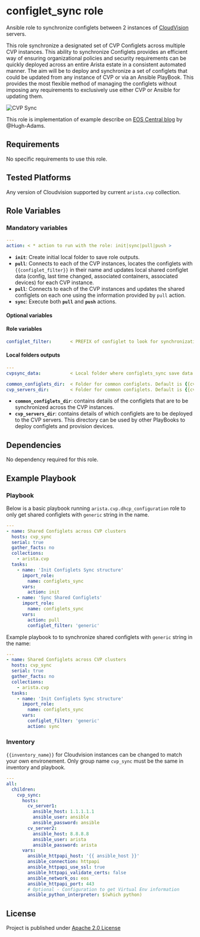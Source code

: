 # configlet_sync role

Ansible role to synchronize configlets between 2 instances of [CloudVision](https://www.arista.com/en/products/eos/eos-cloudvision) servers.

This role synchronize a designated set of CVP Configlets across multiple CVP instances. This ability to synchronize Configlets provides an efficient way of ensuring organizational policies and security requirements can be quickly deployed across an entire Arista estate in a consistent automated manner. The aim will be to deploy and synchronize a set of configlets that could be updated from any instance of CVP or via an Ansible PlayBook. This provides the most flexible method of managing the configlets without imposing any requirements to exclusively use either CVP or Ansible for updating them.

![CVP Sync](files/ansible-cvp-sync.png)

This role is implementation of example describe on [EOS Central blog](https://eos.arista.com/synchronising-cloudvision-portal-configlets-with-ansible/) by @Hugh-Adams.

## Requirements

No specific requirements to use this role.

## Tested Platforms

Any version of Cloudvision supported by current `arista.cvp` collection.

## Role Variables

### Mandatory variables

```yaml
---
action: < * action to run with the role: init|sync|pull|push >
```

- **`init`**: Create initial local folder to save role outputs.
- **`pull`**: Connects to each of the CVP instances, locates the configlets with `{{configlet_filter}}` in their name and updates local shared configlet data (config, last time changed, associated containers, associated devices) for each CVP instance.
- **`pull`**: Connects to each of the CVP instances and updates the shared configlets on each one using the information provided by `pull` action.
- **`sync`**: Execute both **`pull`** and **`push`** actions.

#### Optional variables

#### Role variables

```yaml
configlet_filter:       < PREFIX of configlet to look for synchronization, Default is shared >
```

#### Local folders outputs

```yaml
---
cvpsync_data:           < Local folder where configlets_sync save data. Default is generated_vars/ >

common_configlets_dir:  < Folder for common configlets. Default is {{cvpsync_data}}/common_configlets/ >
cvp_servers_dir:        < Folder for common configlets. Default is {{cvpsync_data}}/common_configlets/ >
```

- **`common_configlets_dir`**: contains details of the configlets that are to be synchronized across the CVP instances.
- **`cvp_servers_dir`**:  contains details of which configlets are to be deployed to the CVP servers. This directory can be used by other PlayBooks to deploy configlets and provision devices.

## Dependencies

No dependency required for this role.

## Example Playbook

### Playbook

Below is a basic playbook running `arista.cvp.dhcp_configuration` role to only get shared configlets with `generic` string in the name.

```yaml
---
- name: Shared Configlets across CVP clusters
  hosts: cvp_sync
  serial: true
  gather_facts: no
  collections:
    - arista.cvp
  tasks:
    - name: 'Init Configlets Sync structure'
      import_role:
        name: configlets_sync
      vars:
        action: init
    - name: 'Sync Shared Configlets'
      import_role:
        name: configlets_sync
      vars:
        action: pull
        configlet_filter: 'generic'
```

Example playbook to to synchronize shared configlets with `generic` string in the name:

```yaml
---
- name: Shared Configlets across CVP clusters
  hosts: cvp_sync
  serial: true
  gather_facts: no
  collections:
    - arista.cvp
  tasks:
    - name: 'Init Configlets Sync structure'
      import_role:
        name: configlets_sync
      vars:
        configlet_filter: 'generic'
        action: sync
```

### Inventory

`{{inventory_name}}` for Cloudvision instances can be changed to match your own environement. Only group name `cvp_sync` must be the same in inventory and playbook.

```yaml
---
all:
  children:
    cvp_sync:
      hosts:
        cv_server1:
          ansible_host: 1.1.1.1.1
          ansible_user: ansible
          ansible_password: ansible
        cv_server2:
          ansible_host: 8.8.8.8
          ansible_user: arista
          ansible_password: arista
      vars:
        ansible_httpapi_host: '{{ ansible_host }}'
        ansible_connection: httpapi
        ansible_httpapi_use_ssl: true
        ansible_httpapi_validate_certs: false
        ansible_network_os: eos
        ansible_httpapi_port: 443
        # Optional - Configuration to get Virtual Env information
        ansible_python_interpreter: $(which python)
```

## License

Project is published under [Apache 2.0 License](../../../../../LICENSE)
